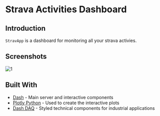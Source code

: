 # Strava Activities Dashboard

## Introduction
`StravApp` is a dashboard for monitoring all your strava activies. 

## Screenshots
![1](https://user-images.githubusercontent.com/50707253/215333668-6bfdd922-7de1-4d75-9a8a-43d53dc66777.png)

## Built With
* [Dash](https://dash.plot.ly/) - Main server and interactive components 
* [Plotly Python](https://plot.ly/python/) - Used to create the interactive plots
* [Dash DAQ](https://dash.plot.ly/dash-daq) - Styled technical components for industrial applications
